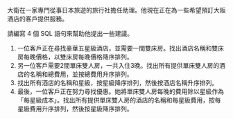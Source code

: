 大衛在一家專門從事日本旅遊的旅行社擔任助理。他現在正在為一些希望預訂大阪酒店的客戶提供服務。

請編寫 4 個 SQL 語句來幫助他提出一些建議。

1. 一位客戶正在尋找豪華五星級酒店，並需要一間雙床房。找出酒店名稱和雙床房每晚價格，以雙床房每晚價格降序排列。
2. 另一位客戶需要2間單床雙人房，一共入住3晚。找出所有提供單床雙人房的酒店的名稱和總費用，並按總費用升序排列。
3. 找出所有酒店的名稱和星級，按星級降序排列，然後按酒店名稱升序排列。
4. 最後，一位客戶正在努力尋找優惠。她將單床雙人房每晚的費用除以星級作為「每星級成本」。找出所有提供單床雙人房的酒店的名稱和每星級費用，按每星級費用升序排列，然後按星級降序排列。
